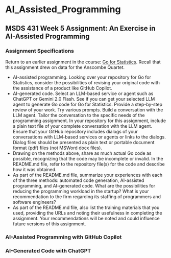 # AI_Assisted_Programming
## MSDS 431 Week 5 Assignment: An Exercise in AI-Assisted Programming

### Assignment Specifications
Return to an earlier assignment in the course: [Go for Statistics](https://github.com/chrisbcaldwell/OLS_Comparison). Recall that this assignment drew on data for the Anscombe Quartet.
* AI-assisted programming. Looking over your repository for Go for Statistics, consider the possibilities of revising your original code with the assistance of a product like GitHub Copilot.
* AI-generated code. Select an LLM-based service or agent such as ChatGPT or Gemini 2.0 Flash. See if you can get your selected LLM agent to generate Go code for Go for Statistics. Provide a step-by-step review of your work. Try various prompts. Build a conversation with the LLM agent. Tailor the conversation to the specific needs of the programming assignment. In your repository for this assignment, include a plain text file of your complete conversation with the LLM agent.  Ensure that your GitHub repository includes dialogs of your conversations with LLM-based services or agents or links to the dialogs. Dialog files should be presented as plain text or portable document format (pdf) files (not MSWord docx files).
* Drawing on the methods above, share as much actual Go code as possible, recognizing that the code may be incomplete or invalid. In the README.md file, refer to the repository file(s) for the code and describe how it was obtained.
* As part of the README.md file, summarize your experiences with each of the three methods: automated code generation, AI-assisted programming, and AI-generated code. What are the possibilities for reducing the programming workload in the startup? What is your recommendation to the firm regarding its staffing of programmers and software engineers? 
* As part of the README.md file, also list the training materials that you used, providing the URLs and noting their usefulness in completing the assignment. Your recommendations will be noted and could influence future versions of this assignment.

### AI-Assisted Programming with GitHub Copilot


### AI-Generated Code with ChatGPT

